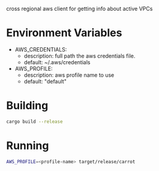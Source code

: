 cross regional aws client for getting info about active VPCs

# Environment Variables
* AWS_CREDENTIALS:
    * description: full path the aws credentials file. 
    * default: ~/.aws/credentials
* AWS_PROFILE:
    * description: aws profile name to use
    * default: "default"

# Building
```bash
cargo build --release
```

# Running
```bash
AWS_PROFILE=<profile-name> target/release/carrot
```